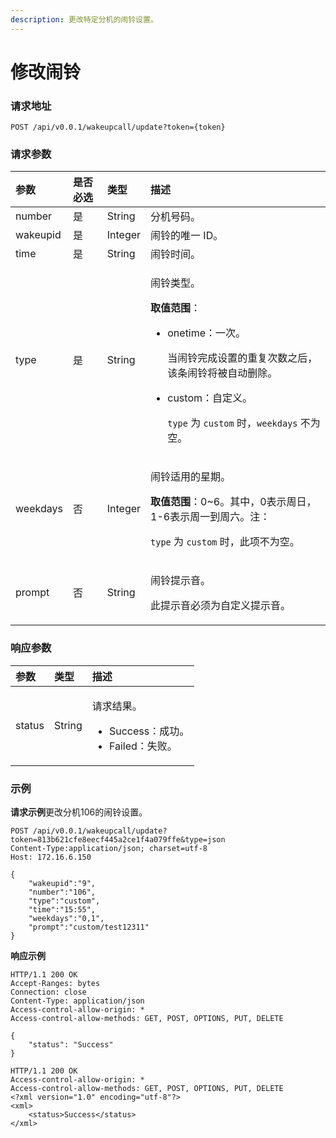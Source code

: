 ```yaml
---
description: 更改特定分机的闹铃设置。
---
```


# 修改闹铃

### 请求地址

```text
POST /api/v0.0.1/wakeupcall/update?token={token}
```

### 请求参数

<table>
  <thead>
    <tr>
      <th style="text-align:left">&#x53C2;&#x6570;</th>
      <th style="text-align:left">&#x662F;&#x5426;&#x5FC5;&#x9009;</th>
      <th style="text-align:left">&#x7C7B;&#x578B;</th>
      <th style="text-align:left">&#x63CF;&#x8FF0;</th>
    </tr>
  </thead>
  <tbody>
    <tr>
      <td style="text-align:left">number</td>
      <td style="text-align:left">&#x662F;</td>
      <td style="text-align:left">String</td>
      <td style="text-align:left">&#x5206;&#x673A;&#x53F7;&#x7801;&#x3002;</td>
    </tr>
    <tr>
      <td style="text-align:left">wakeupid</td>
      <td style="text-align:left">&#x662F;</td>
      <td style="text-align:left">Integer</td>
      <td style="text-align:left">&#x95F9;&#x94C3;&#x7684;&#x552F;&#x4E00; ID&#x3002;</td>
    </tr>
    <tr>
      <td style="text-align:left">time</td>
      <td style="text-align:left">&#x662F;</td>
      <td style="text-align:left">String</td>
      <td style="text-align:left">&#x95F9;&#x94C3;&#x65F6;&#x95F4;&#x3002;</td>
    </tr>
    <tr>
      <td style="text-align:left">type</td>
      <td style="text-align:left">&#x662F;</td>
      <td style="text-align:left">String</td>
      <td style="text-align:left">
        <p>&#x95F9;&#x94C3;&#x7C7B;&#x578B;&#x3002;</p>
        <p><b>&#x53D6;&#x503C;&#x8303;&#x56F4;</b>&#xFF1A;</p>
        <ul>
          <li>
            <p>onetime&#xFF1A;&#x4E00;&#x6B21;&#x3002;</p>
            <p>&#x5F53;&#x95F9;&#x94C3;&#x5B8C;&#x6210;&#x8BBE;&#x7F6E;&#x7684;&#x91CD;&#x590D;&#x6B21;&#x6570;&#x4E4B;&#x540E;&#xFF0C;&#x8BE5;&#x6761;&#x95F9;&#x94C3;&#x5C06;&#x88AB;&#x81EA;&#x52A8;&#x5220;&#x9664;&#x3002;</p>
          </li>
          <li>
            <p>custom&#xFF1A;&#x81EA;&#x5B9A;&#x4E49;&#x3002;</p>
            <p><code>type</code> &#x4E3A; <code>custom</code> &#x65F6;&#xFF0C;<code>weekdays</code> &#x4E0D;&#x4E3A;&#x7A7A;&#x3002;</p>
          </li>
        </ul>
      </td>
    </tr>
    <tr>
      <td style="text-align:left">weekdays</td>
      <td style="text-align:left">&#x5426;</td>
      <td style="text-align:left">Integer</td>
      <td style="text-align:left">
        <p>&#x95F9;&#x94C3;&#x9002;&#x7528;&#x7684;&#x661F;&#x671F;&#x3002;</p>
        <p><b>&#x53D6;&#x503C;&#x8303;&#x56F4;</b>&#xFF1A;0~6&#x3002;&#x5176;&#x4E2D;&#xFF0C;0&#x8868;&#x793A;&#x5468;&#x65E5;&#xFF0C;1-6&#x8868;&#x793A;&#x5468;&#x4E00;&#x5230;&#x5468;&#x516D;&#x3002;&#x6CE8;&#xFF1A;</p>
        <p><code>type</code> &#x4E3A; <code>custom</code> &#x65F6;&#xFF0C;&#x6B64;&#x9879;&#x4E0D;&#x4E3A;&#x7A7A;&#x3002;</p>
      </td>
    </tr>
    <tr>
      <td style="text-align:left">prompt</td>
      <td style="text-align:left">&#x5426;</td>
      <td style="text-align:left">String</td>
      <td style="text-align:left">
        <p>&#x95F9;&#x94C3;&#x63D0;&#x793A;&#x97F3;&#x3002;</p>
        <p>&#x6B64;&#x63D0;&#x793A;&#x97F3;&#x5FC5;&#x987B;&#x4E3A;&#x81EA;&#x5B9A;&#x4E49;&#x63D0;&#x793A;&#x97F3;&#x3002;</p>
      </td>
    </tr>
  </tbody>
</table>

### 响应参数

<table>
  <thead>
    <tr>
      <th style="text-align:left">&#x53C2;&#x6570;</th>
      <th style="text-align:left">&#x7C7B;&#x578B;</th>
      <th style="text-align:left">&#x63CF;&#x8FF0;</th>
    </tr>
  </thead>
  <tbody>
    <tr>
      <td style="text-align:left">status</td>
      <td style="text-align:left">String</td>
      <td style="text-align:left">
        <p>&#x8BF7;&#x6C42;&#x7ED3;&#x679C;&#x3002;</p>
        <ul>
          <li>Success&#xFF1A;&#x6210;&#x529F;&#x3002;</li>
          <li>Failed&#xFF1A;&#x5931;&#x8D25;&#x3002;</li>
        </ul>
      </td>
    </tr>
  </tbody>
</table>

### 示例

**请求示例**更改分机106的闹铃设置。

```text
POST /api/v0.0.1/wakeupcall/update?token=813b621cfe8eecf445a2ce1f4a079ffe&type=json
Content-Type:application/json; charset=utf-8
Host: 172.16.6.150

{
    "wakeupid":"9",
    "number":"106",
    "type":"custom",
    "time":"15:55",
    "weekdays":"0,1",
    "prompt":"custom/test12311"
}
```

**响应示例**

```text
HTTP/1.1 200 OK
Accept-Ranges: bytes
Connection: close
Content-Type: application/json
Access-control-allow-origin: *
Access-control-allow-methods: GET, POST, OPTIONS, PUT, DELETE

{
    "status": "Success"
}
```

```text
HTTP/1.1 200 OK
Access-control-allow-origin: *
Access-control-allow-methods: GET, POST, OPTIONS, PUT, DELETE
<?xml version="1.0" encoding="utf-8"?>
<xml>
	<status>Success</status>
</xml>
```


